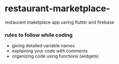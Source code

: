 # restaurant-marketplace-
restaurant maketplace app usring flutter and firebase
### rules to follow while coding  
- giving detailed variable names
- explaining your code with comments 
- organizing code using functions (widgets)

